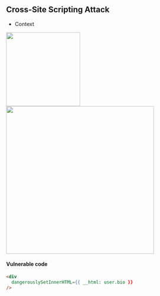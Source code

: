 ## Cross-Site Scripting Attack
- Context

<img src="https://user-images.githubusercontent.com/28957748/131208918-65f41266-6c35-4742-9164-37143b091171.png" height="200px" />

<img src="https://user-images.githubusercontent.com/28957748/131209062-ae47627c-b6a6-453e-ab91-e3ceddc9c8ad.png" height="400px" />

#### Vulnerable code
```html
<div
  dangerouslySetInnerHTML={{ __html: user.bio }}
/>
```
